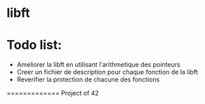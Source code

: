 libft
=====

Todo list:
==========
- Ameliorer la libft en utilisant l'arithmetique des pointeurs
- Creer un fichier de description pour chaque fonction de la libft
- Reverifier la protection de chacune des fonctions

=============
Project of 42
